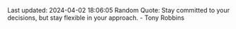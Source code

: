 Last updated: 2024-04-02 18:06:05
Random Quote: Stay committed to your decisions, but stay flexible in your approach. - Tony Robbins